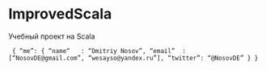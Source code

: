 ImprovedScala
=============

Учебный проект на Scala


`
{
    “me”: {
        “name“   : “Dmitriy Nosov”,
        “email”  : [“NosovDE@gmail.com”,
                    “wesayso@yandex.ru”],
        “twitter”: “@NosovDE”
    }
}`